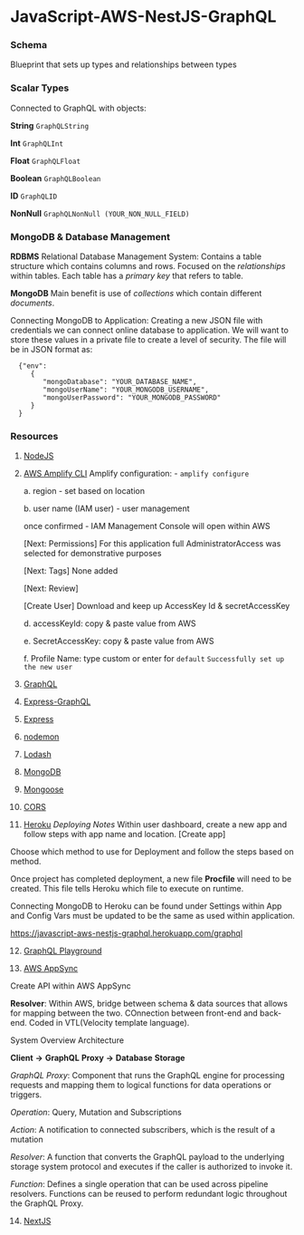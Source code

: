 # JavaScript-AWS-NestJS-GraphQL

### Schema

Blueprint that sets up types and relationships between types

### Scalar Types

Connected to GraphQL with objects:

**String**
`GraphQLString`

**Int**
`GraphQLInt`

**Float**
`GraphQLFloat`

**Boolean**
`GraphQLBoolean`

**ID**
`GraphQLID`

**NonNull**
`GraphQLNonNull (YOUR_NON_NULL_FIELD)`

### MongoDB & Database Management

**RDBMS** Relational Database Management System:
Contains a table structure which contains columns and rows. Focused on the _relationships_ within tables. Each table has a _primary key_ that refers to table.

**MongoDB**
Main benefit is use of _collections_ which contain different _documents_.

Connecting MongoDB to Application:
Creating a new JSON file with credentials we can connect online database to application. We will want to store these values in a private file to create a level of security. The file will be in JSON format as:

      {"env":
         {
            "mongoDatabase": "YOUR_DATABASE_NAME",
            "mongoUserName": "YOUR_MONGODB_USERNAME",
            "mongoUserPassword": "YOUR_MONGODB_PASSWORD"
         }
      }

### Resources

1. [NodeJS](https://nodejs.org/en/)

2. [AWS Amplify CLI](https://docs.amplify.aws/)
   Amplify configuration: - `amplify configure`

   a. region - set based on location

   b. user name (IAM user) - user management

   once confirmed - IAM Management Console will open within AWS

   [Next: Permissions]
   For this application full AdministratorAccess was selected for demonstrative purposes

   [Next: Tags]
   None added

   [Next: Review]

   [Create User]
   Download and keep up AccessKey Id & secretAccessKey

   d. accessKeyId: copy & paste value from AWS

   e. SecretAccessKey: copy & paste value from AWS

   f. Profile Name: type custom or enter for `default`
   `Successfully set up the new user`

3. [GraphQL](https://www.npmjs.com/package/graphql)

4. [Express-GraphQL](https://github.com/graphql/express-graphql)

5. [Express](https://expressjs.com/)

6. [nodemon](https://www.npmjs.com/package/nodemon)

7. [Lodash](https://lodash.com/)

8. [MongoDB](https://www.mongodb.com/)

9. [Mongoose](https://mongoosejs.com/)

10. [CORS](https://www.npmjs.com/package/cors)

11. [Heroku](https://www.heroku.com/)
    _Deploying Notes_
    Within user dashboard, create a new app and follow steps with app name and location. [Create app]

Choose which method to use for Deployment and follow the steps based on method.

Once project has completed deployment, a new file **Procfile** will need to be created. This file tells Heroku which file to execute on runtime.

Connecting MongoDB to Heroku can be found under Settings within App and Config Vars must be updated to be the same as used within application.

https://javascript-aws-nestjs-graphql.herokuapp.com/graphql

12. [GraphQL Playground](https://www.graphqlbin.com/v2/new)

13. [AWS AppSync](https://us-east-1.console.aws.amazon.com/appsync/home?region=us-east-1#/)

Create API within AWS AppSync

**Resolver**: Within AWS, bridge between schema & data sources that allows for mapping between the two. COnnection between front-end and back-end. Coded in VTL(Velocity template language).

System Overview Architecture

**Client** **->** **GraphQL** **Proxy** **->** **Database** **Storage**

_GraphQL_ _Proxy_: Component that runs the GraphQL engine for processing requests and mapping them to logical functions for data operations or triggers.

_Operation_: Query, Mutation and Subscriptions

_Action_: A notification to connected subscribers, which is the result of a mutation

_Resolver_: A function that converts the GraphQL payload to the underlying storage system protocol and executes if the caller is authorized to invoke it.

_Function_: Defines a single operation that can be used across pipeline resolvers. Functions can be reused to perform redundant logic throughout the GraphQL Proxy.

14. [NextJS](https://nextjs.org/)
